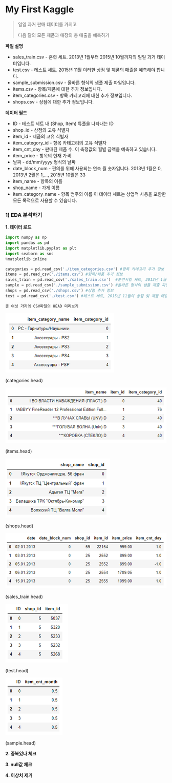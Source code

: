 # My First Kaggle

> 일일 과거 판매 데이터를 가지고
>
> 다음 달의 모든 제품과 매장의 총 매출을 예측하기



**파일 설명**

- sales_train.csv - 훈련 세트. 2013년 1월부터 2015년 10월까지의 일일 과거 데이터입니다.
- test.csv - 테스트 세트. 2015년 11월 이러한 상점 및 제품의 매출을 예측해야 합니다.
- sample_submission.csv - 올바른 형식의 샘플 제출 파일입니다.
- items.csv - 항목/제품에 대한 추가 정보입니다.
- item_categories.csv - 항목 카테고리에 대한 추가 정보입니다.
- shops.csv - 상점에 대한 추가 정보입니다.



**데이터 필드**

- ID - 테스트 세트 내 (Shop, Item) 튜플을 나타내는 ID
- shop_id - 상점의 고유 식별자
- item_id - 제품의 고유 식별자
- item_category_id - 항목 카테고리의 고유 식별자
- item_cnt_day - 판매된 제품 수. 이 측정값의 월별 금액을 예측하고 있습니다.
- item_price - 항목의 현재 가격
- 날짜 - dd/mm/yyyy 형식의 날짜
- date_block_num - 편의를 위해 사용되는 연속 월 숫자입니다. 2013년 1월은 0, 2013년 2월은 1,..., 2015년 10월은 33
- item_name - 항목의 이름
- shop_name - 가게 이름
- item_category_name - 항목 범주의 이름 이 데이터 세트는 상업적 사용을 포함한 모든 목적으로 사용할 수 있습니다.



### 1) EDA 분석하기



**1. 데이터 로드**

```python
import numpy as np
import pandas as pd
import matplotlib.pyplot as plt
import seaborn as sns
%matplotlib inline
```

```python
categories = pd.read_csv('./item_categories.csv') #항목 카테고리 추가 정보
items = pd.read_csv('./items.csv') #항목/제품 추가 정보
sales_train = pd.read_csv('./sales_train.csv')  #훈련시킬 세트, 2013년 1월~ 2015년 10월까지 데이터
sample = pd.read_csv('./sample_submission.csv') #올바른 형식의 샘플 제출 파일
shops = pd.read_csv('./shops.csv') #상점 추가 정보
test = pd.read_csv('./test.csv') #테스트 세트, 2015년 11월의 상점 및 제품 매출 예측
```

```
총 여섯 가지의 CSV파일의 HEAD 미리보기
```

![image-20220215224852164](Kaggle.assets/image-20220215224852164.png)

(categories.head)

![image-20220215224926582](Kaggle.assets/image-20220215224926582.png)

(items.head)

![image-20220215224948734](Kaggle.assets/image-20220215224948734.png)

(shops.head)

![image-20220215225039476](Kaggle.assets/image-20220215225039476.png)

(sales_train.head)

![image-20220215225120414](Kaggle.assets/image-20220215225120414.png)

(test.head)

![image-20220215225142455](Kaggle.assets/image-20220215225142455.png)

(sample.head)



**2. 중복있나 체크**





**3. null값 체크**



**4. 이상치 제거**